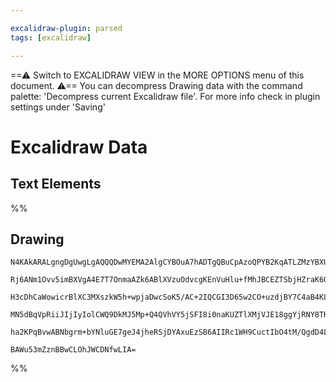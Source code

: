 ```yaml
---

excalidraw-plugin: parsed
tags: [excalidraw]

---
```

==⚠  Switch to EXCALIDRAW VIEW in the MORE OPTIONS menu of this document. ⚠== You can decompress Drawing data with the command palette: 'Decompress current Excalidraw file'. For more info check in plugin settings under 'Saving'


# Excalidraw Data
## Text Elements
%%
## Drawing
```compressed-json
N4KAkARALgngDgUwgLgAQQQDwMYEMA2AlgCYBOuA7hADTgQBuCpAzoQPYB2KqATLZMzYBXUtiRoIACyhQ4zZAHoFAc0JRJQgEYA6bGwC2CgF7N6hbEcK4OCtptbErHALRY8RMpWdx8Q1TdIEfARcZgRmBShcZQUebTiAFho6IIR9BA4oZm4AbXAwUDAiiBJuCFxMAHlsAGUAdQAJXABOejgAMQB2LpqOAFYAIXxlZKLIWEQywOwojmVg0eLMbmcA

Rj6ANm1Ovv5imBXVgA4E7T7OnmaAZk6ABlXVzuOdvcgKEnVuHlu+fMhJBCEZTSbjHZraK6Qq4JK59W59I59a5HV7lOYLNC3VHMKCkNgAawQAGE2Pg2KQygBiVYIGk0xaQTS4bD45R4oQcYgkskUiS46zMOC4QKZBkQABmhHw+BqsAx6EEHjFOLxhLqH0kX2xuIJCFlMHlEEVpVR7OBHHC2TQq1RbCF2DUB2ttyxfwgbOEcAAksQragcgBdVHi8jp

H3cDhCaWowicrBlXC3MXszkW5h+wpjaDwcSoK5/AC+2IQCGI3D65w2CO+uzdjBY7C4aB4KLrTFYnAAcpwxNwEncLkdVs0Y8wACKpKCl7jighhVGaYScgCiwXSmT9kejbqEcGIuCnZetT06zVuJwSfRhV1RRA4+IjUfwt7YLOnaFn+DC+QL4CDdFwOA4FlA9c0zaAAXSMoiGBKBFgYQgEAoAZmVZFMuVJckqXFYhxSOcUNng7ARBFKAvSnfRZVVYl

MN5dBqVpRiiJIjIyIolCWQ9DkMJ5Mp+Q4QVhVY5jSFI8i0naKUZTlXMjVJE18ggYjRNY8TKJ1NUNS1RTlLEiiqN1fVDWNMs9iUljMjUgAlYRzUtUEzN01SKMqe1HVBF1HIstiJM4KB2lwfQpSdVAbR07y1PaPyakIIxc2+LyVMsiiABUsCgABBGCm3QYJxTgxK9LSEDSEy0S2AoAFcCPVAt2fcKkp8/Rl05DLysqkIavKdr4OYbA8WlAANPtmlOH

ha2KPqBvwABNbgrm+bYNluGE7geJ4jheRSjDYAxuEzSB6AIIRc1WH9CuctIbO4tM/QgdD4LZEgYrix9t2KJ6eKwtADogAZSS6yllwygYEmaZd2naMUrIQZQo2FKkumXVYx2aSGIHOhrSIMwlXKgRtNyfMy4ECMxhGYABxUhnti3M6rMkNAoQGG42puZ9rdDJcE0YIatxE7UWwIg4G4fmEFRDgmdF0gBbdYQoDvXMxcx4o7AAKwQGZmF6QCAFk2GI

BAWu53mZznBBwCLOhJWCDNfwLIA=
```
%%